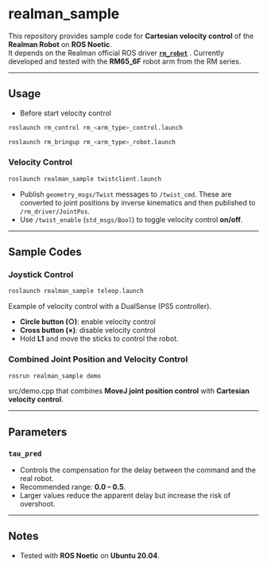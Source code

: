 # realman_sample

This repository provides sample code for **Cartesian velocity control** of the **Realman Robot** on **ROS Noetic**.  
It depends on the Realman official ROS driver **[`rm_robot`](https://github.com/realmanrobot/rm_robot)** .
Currently developed and tested with the **RM65_6F** robot arm from the RM series.

---

## Usage

* Before start velocity control
```bash
roslaunch rm_control rm_<arm_type>_control.launch
````
```bash
roslaunch rm_bringup rm_<arm_type>_robot.launch
````
### Velocity Control
```bash
roslaunch realman_sample twistclient.launch
````

* Publish `geometry_msgs/Twist` messages to `/twist_cmd`.
  These are converted to joint positions by inverse kinematics and then published to `/rm_driver/JointPos`.
* Use `/twist_enable` (`std_msgs/Bool`) to toggle velocity control **on/off**.

---

## Sample Codes

### Joystick Control

```bash
roslaunch realman_sample teleop.launch
```

Example of velocity control with a DualSense (PS5 controller).

* **Circle button (○)**: enable velocity control
* **Cross button (×)**: disable velocity control
* Hold **L1** and move the sticks to control the robot.

### Combined Joint Position and Velocity Control

```bash
rosrun realman_sample demo
```

src/demo.cpp that combines **MoveJ joint position control** with **Cartesian velocity control**.

---

## Parameters

### `tau_pred`

* Controls the compensation for the delay between the command and the real robot.
* Recommended range: **0.0 – 0.5**.
* Larger values reduce the apparent delay but increase the risk of overshoot.

---

## Notes

* Tested with **ROS Noetic** on **Ubuntu 20.04**.

```
```
